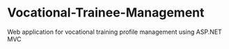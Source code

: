 # Vocational-Trainee-Management
Web application for vocational training profile management using ASP.NET MVC
